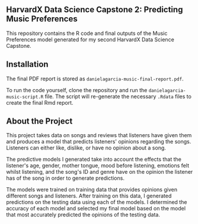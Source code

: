 ## HarvardX Data Science Capstone 2: Predicting Music Preferences

This repository contains the R code and final outputs of the Music Preferences model generated for my second HarvardX Data Science Capstone.

## Installation

The final PDF report is stored as `danielagarcia-music-final-report.pdf`. 

To run the code yourself, clone the repository and run the `danielagarcia-music-script.R` file. The script will re-generate the necessary `.Rdata` files to create the final Rmd report.

## About the Project

This project takes data on songs and reviews that listeners have given them and produces a model that predicts listeners' opinions regarding the songs. Listeners can either like, dislike, or have no opinion about a song. 

The predictive models I generated take into account the effects that the listener's age, gender, mother tongue, mood before listening, emotions felt whilst listening, and the song's ID and genre have on the opinion the listener has of the song in order to generate predictions. 

The models were trained on training data that provides opinions given different songs and listeners. After training on this data, I generated predictions on the testing data using each of the models. I determined the accuracy of each model and selected my final model based on the model that most accurately predicted the opinions of the testing data.
